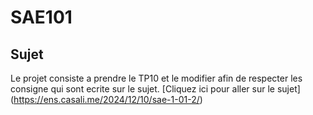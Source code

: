 # SAE101
## Sujet
Le projet consiste a prendre le TP10 et le modifier afin de respecter les consigne qui sont ecrite sur le sujet.
[Cliquez ici pour aller sur le sujet] (https://ens.casali.me/2024/12/10/sae-1-01-2/)
